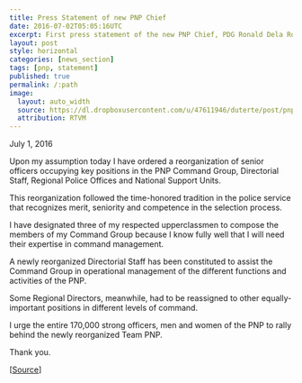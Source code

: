 ```yaml
---
title: Press Statement of new PNP Chief
date: 2016-07-02T05:05:16UTC
excerpt: First press statement of the new PNP Chief, PDG Ronald Dela Rosa, after his assumption of command on 1 July 2016.
layout: post
style: horizontal
categories: [news_section]
tags: [pnp, statement]
published: true
permalink: /:path
image:
  layout: auto_width
  source: https://dl.dropboxusercontent.com/u/47611946/duterte/post/pnp_chief_pdg_ronald_m_dela_rosa_300x.png
  attribution: RTVM
---
```


July 1, 2016

Upon my assumption today I have ordered a reorganization of senior officers occupying key positions in the PNP Command Group, Directorial Staff, Regional Police Offices and National Support Units.

This reorganization followed the time-honored tradition in the police service that recognizes merit, seniority and competence in the selection process.

I have designated three of my respected upperclassmen to compose the members of my Command Group because I know fully well that I will need their expertise in command management.

A newly reorganized Directorial Staff has been constituted to assist the Command Group in operational management of the different functions and activities of the PNP.

Some Regional Directors, meanwhile, had to be reassigned to other equally-important positions in different levels of command.

I urge the entire 170,000 strong officers, men and women of the PNP to rally behind the newly reorganized Team PNP.

Thank you.

[[Source](http://pnp.gov.ph/portal/index.php/press-news-releases/latest-news/3431-press-statement-of-the-chief-pnp-pdg-ronald-m-dela-rosa)]